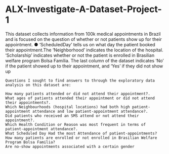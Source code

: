 # ALX-Investigate-A-Dataset-Project-1

This dataset collects information from 100k medical appointments in Brazil and is focused on the question of whether or not patients show up for their appointment. ● ‘ScheduledDay’ tells us on what day the patient booked their appointment.The ‘Neighborhood’ indicates the location of the hospital. ‘Scholarship’ indicates whether or not the patient is enrolled in Brasilian welfare program Bolsa Família. The last column of the dataset indicates ‘No’ if the patient showed up to their appointment, and ‘Yes’ if they did not show up

    Questions I sought to find answers to through the exploratory data analysis on this dataset are:

    How many patients attended or did not attend their appointment?.
    What ages of patients attended their appointment or did not attend their appointments?.
    Which Neighbourhoods (hospital locations) had both high patient-appointment attendance and low patient-appointment attendance?.
    Did patients who received an SMS attend or not attend their appointment?.
    Which Health Condition or Reason was most frequent in terms of patient-appointment attendance?.
    What Scheduled Day Had the most Attendance of patient-appointments?
    How many patients are enrolled or not enrolled in Brasilian Welfare Program Bolsa Familia?
    Are no-show appointments associated with a certain gender
